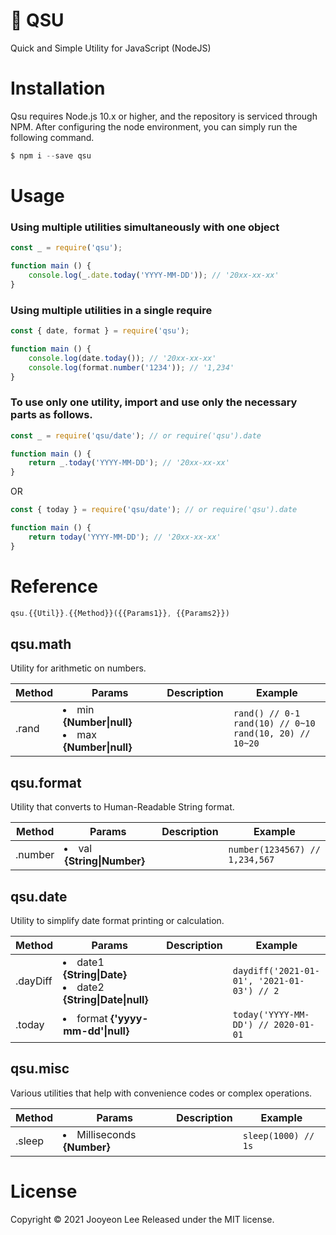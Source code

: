 # 🧰 QSU
Quick and Simple Utility for JavaScript (NodeJS)

# Installation
Qsu requires Node.js 10.x or higher, and the repository is serviced through NPM.
After configuring the node environment, you can simply run the following command.
```javascript
$ npm i --save qsu
```

# Usage
### Using multiple utilities simultaneously with one object
```javascript
const _ = require('qsu');

function main () {
    console.log(_.date.today('YYYY-MM-DD')); // '20xx-xx-xx'
}
```

### Using multiple utilities in a single require
```javascript
const { date, format } = require('qsu');

function main () {
    console.log(date.today()); // '20xx-xx-xx'
    console.log(format.number('1234')); // '1,234'
}
```

### To use only one utility, import and use only the necessary parts as follows.
```javascript
const _ = require('qsu/date'); // or require('qsu').date 

function main () {
    return _.today('YYYY-MM-DD'); // '20xx-xx-xx'
}
```
OR
```javascript
const { today } = require('qsu/date'); // or require('qsu').date 

function main () {
    return today('YYYY-MM-DD'); // '20xx-xx-xx'
}
```

# Reference
```javascript
qsu.{{Util}}.{{Method}}({{Params1}}, {{Params2}})
```

## qsu.math
Utility for arithmetic on numbers.

| Method | Params | Description | Example |
| --- | --- | --- | --- |
| .rand | <li>min **{Number&#124;null}**</li><li>max **{Number&#124;null}**</li> |  | `rand() // 0-1`<br/>`rand(10) // 0~10`<br/>`rand(10, 20) // 10~20` |

## qsu.format
Utility that converts to Human-Readable String format.

| Method | Params | Description | Example |
| --- | --- | --- | --- |
| .number | <li>val **{String&#124;Number}**</li> |  | `number(1234567) // 1,234,567` |

## qsu.date
Utility to simplify date format printing or calculation.

| Method | Params | Description | Example |
| --- | --- | --- | --- |
| .dayDiff | <li>date1 **{String&#124;Date}**</li><li>date2 **{String&#124;Date&#124;null}**</li> |  | `daydiff('2021-01-01', '2021-01-03') // 2` |
| .today | <li>format **{'yyyy-mm-dd'&#124;null}**</li> |  | `today('YYYY-MM-DD') // 2020-01-01` |

## qsu.misc
Various utilities that help with convenience codes or complex operations.

| Method | Params | Description | Example |
| --- | --- | --- | --- |
| .sleep | <li>Milliseconds **{Number}**</li> |  | `sleep(1000) // 1s` |

# License
Copyright © 2021 Jooyeon Lee Released under the MIT license.
